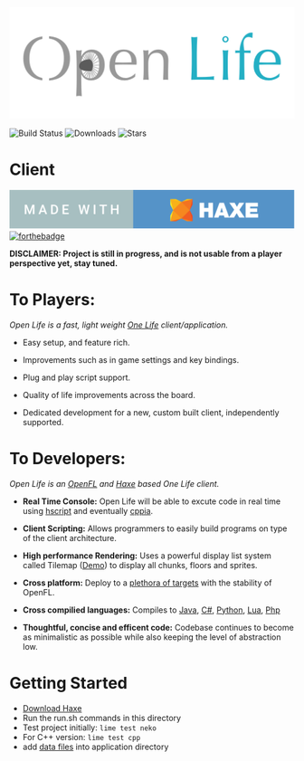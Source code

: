 <p align="left"><img src="logo.png"/></p>

![Build Status](https://img.shields.io/circleci/project/github/openfl/openfl-samples/master.svg)
![Downloads](https://img.shields.io/github/downloads/pxshadow/openlife/total)
![Stars](https://img.shields.io/github/stars/pxshadow/openlife?style=social)
# Client 

[![badge](badge.svg)](https://haxe.org)
[![forthebadge](https://forthebadge.com/images/badges/for-sharks.svg)](https://forthebadge.com)

**DISCLAIMER: Project is still in progress, and is not usable from a player perspective yet, stay tuned.**

To Players:
=======

*Open Life is a fast, light weight [One Life](http://onehouronelife.com/) client/application.*

* Easy setup, and feature rich.

* Improvements such as in game settings and key bindings.

* Plug and play script support.

*  Quality of life improvements across the board.

* Dedicated development for a new, custom built client, independently supported.

To Developers:
=========
*Open Life is an [OpenFL](https://openfl.org) and [Haxe](https://haxe.org) based One Life client.*

* **Real Time Console:** Open Life will be able to excute code in real time using [hscript](https://github.com/HaxeFoundation/hscript) and eventually [cppia](https://haxe.org/manual/target-cppia-getting-started.html).

* **Client Scripting:** Allows programmers to easily build programs on type of the client architecture.

* **High performance Rendering:** Uses a powerful display list system called Tilemap ([Demo](https://www.openfl.org/samples/bunny/)) to display all chunks, floors and sprites.

* **Cross platform:** Deploy to a [plethora of targets](https://github.com/openfl/lime#targets) with the stability of OpenFL.

* **Cross compilied languages:** Compiles to [Java](https://haxe.org/documentation/platforms/java.html), [C#](https://haxe.org/documentation/platforms/csharp.html), [Python](https://haxe.org/documentation/platforms/python.html), [Lua](https://haxe.org/manual/target-lua-getting-started.html), [Php](https://haxe.org/documentation/platforms/php.html)

* **Thoughtful, concise and efficent code:** Codebase continues to become as minimalistic as possible while also keeping the level of abstraction low.

<!--Play
====-->


Getting Started
=========
* [Download Haxe](https://haxe.org/download/version/4.0.0-rc.3/)
* Run the run.sh commands in this directory
* Test project initially: ```lime test neko```
* For C++ version: ```lime test cpp```
* add [data files](https://github.com/jasonrohrer/OneLifeData7) into application directory 
